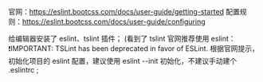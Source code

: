 官网：https://eslint.bootcss.com/docs/user-guide/getting-started
配置规则：https://eslint.bootcss.com/docs/user-guide/configuring

给编辑器安装了 eslint、tslint 插件；
(看到了 tslint 官网推荐使用 eslint：❗IMPORTANT: TSLint has been deprecated in favor of ESLint.
根据官网提示，初始化项目的 eslint 配置，建议使用 eslint --init 初始化，不建议手动建个 .eslintrc ;

